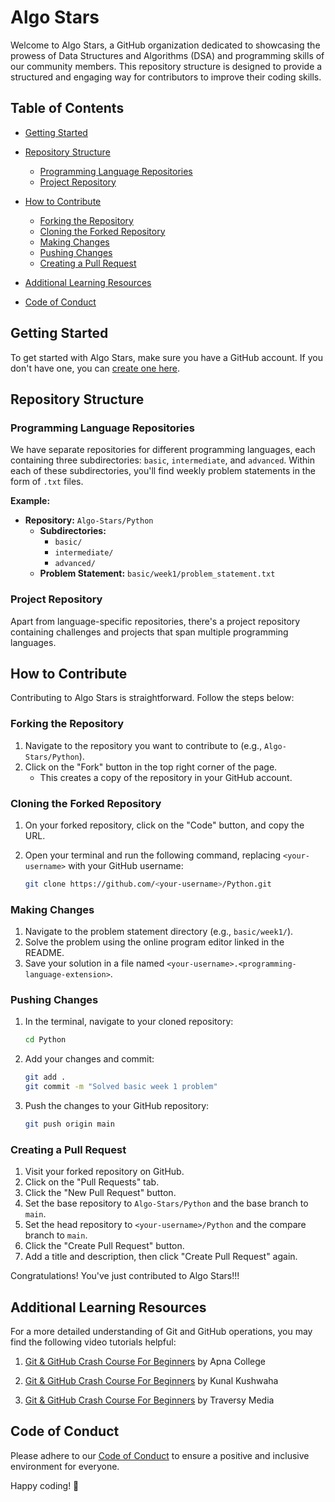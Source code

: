 # Algo Stars

Welcome to Algo Stars, a GitHub organization dedicated to showcasing the prowess of Data Structures and Algorithms (DSA) and programming skills of our community members. This repository structure is designed to provide a structured and engaging way for contributors to improve their coding skills.

## Table of Contents
- [Getting Started](#getting-started)
- [Repository Structure](#repository-structure)
  - [Programming Language Repositories](#programming-language-repositories)
  - [Project Repository](#project-repository)
- [How to Contribute](#how-to-contribute)
  - [Forking the Repository](#forking-the-repository)
  - [Cloning the Forked Repository](#cloning-the-forked-repository)
  - [Making Changes](#making-changes)
  - [Pushing Changes](#pushing-changes)
  - [Creating a Pull Request](#creating-a-pull-request)

- [Additional Learning Resources](#additional-learning-resources)
- [Code of Conduct](#code-of-conduct)

## Getting Started

To get started with Algo Stars, make sure you have a GitHub account. If you don't have one, you can [create one here](https://github.com/join).

## Repository Structure

### Programming Language Repositories

We have separate repositories for different programming languages, each containing three subdirectories: `basic`, `intermediate`, and `advanced`. Within each of these subdirectories, you'll find weekly problem statements in the form of `.txt` files.

**Example:**
- **Repository:** `Algo-Stars/Python`
  - **Subdirectories:**
    - `basic/`
    - `intermediate/`
    - `advanced/`
  - **Problem Statement:** `basic/week1/problem_statement.txt`

### Project Repository

Apart from language-specific repositories, there's a project repository containing challenges and projects that span multiple programming languages.

## How to Contribute

Contributing to Algo Stars is straightforward. Follow the steps below:

### Forking the Repository

1. Navigate to the repository you want to contribute to (e.g., `Algo-Stars/Python`).
2. Click on the "Fork" button in the top right corner of the page.
   - This creates a copy of the repository in your GitHub account.

### Cloning the Forked Repository

1. On your forked repository, click on the "Code" button, and copy the URL.
2. Open your terminal and run the following command, replacing `<your-username>` with your GitHub username:

   ```bash
   git clone https://github.com/<your-username>/Python.git
   ```

### Making Changes

1. Navigate to the problem statement directory (e.g., `basic/week1/`).
2. Solve the problem using the online program editor linked in the README.
3. Save your solution in a file named `<your-username>.<programming-language-extension>`.

### Pushing Changes

1. In the terminal, navigate to your cloned repository:

   ```bash
   cd Python
   ```

2. Add your changes and commit:

   ```bash
   git add .
   git commit -m "Solved basic week 1 problem"
   ```

3. Push the changes to your GitHub repository:

   ```bash
   git push origin main
   ```

### Creating a Pull Request

1. Visit your forked repository on GitHub.
2. Click on the "Pull Requests" tab.
3. Click the "New Pull Request" button.
4. Set the base repository to `Algo-Stars/Python` and the base branch to `main`.
5. Set the head repository to `<your-username>/Python` and the compare branch to `main`.
6. Click the "Create Pull Request" button.
7. Add a title and description, then click "Create Pull Request" again.

Congratulations! You've just contributed to Algo Stars!!!

## Additional Learning Resources

For a more detailed understanding of Git and GitHub operations, you may find the following video tutorials helpful:

1. [Git & GitHub Crash Course For Beginners](https://youtu.be/Ez8F0nW6S-w?si=ytqzcDODxt4X1uad) by Apna College
   
2.  [Git & GitHub Crash Course For Beginners](https://youtu.be/apGV9Kg7ics?si=3y1DDziLb0bpHYuL) by Kunal Kushwaha

3. [Git & GitHub Crash Course For Beginners](https://www.youtube.com/watch?v=SWYqp7iY_Tc) by Traversy Media



## Code of Conduct

Please adhere to our [Code of Conduct](CODE_OF_CONDUCT.md) to ensure a positive and inclusive environment for everyone.

Happy coding! 🚀
